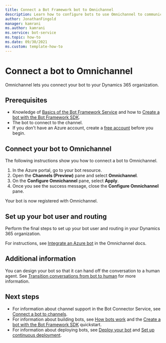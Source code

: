 ```yaml
---
title: Connect a Bot Framework bot to Omnichannel
description: Learn how to configure bots to use Omnichannel to communicate with users in your Dynamics 365 organization.
author: JonathanFingold
manager: kamrani
ms.author: kamrani
ms.service: bot-service
ms.topic: how-to
ms.date: 09/30/2021
ms.custom: template-how-to
---
```


# Connect a bot to Omnichannel

Omnichannel lets you connect your bot to your Dynamics 365 organization.

## Prerequisites

- Knowledge of [Basics of the Bot Framework Service](v4sdk/bot-builder-basics.md) and how to [Create a bot with the Bot Framework SDK](bot-service-quickstart-create-bot.md).
- The bot to connect to the channel.
- If you don't have an Azure account, create a [free account](https://azure.microsoft.com/free/?WT.mc_id=A261C142F) before you begin.

## Connect your bot to Omnichannel

The following instructions show you how to connect a bot to Omnichannel.

1. In the Azure portal, go to your bot resource.
1. Open the **Channels (Preview)** pane and select **Omnichannel**.
1. On the **Configure Omnichannel** pane, select **Apply**.
1. Once you see the success message, close the **Configure Omnichannel** pane.

Your bot is now registered with Omnichannel.

## Set up your bot user and routing

Perform the final steps to set up your bot user and routing in your Dynamics 365 organization.

For instructions, see [Integrate an Azure bot](/dynamics365/customer-service/configure-bot) in the Omnichannel docs.

## Additional information

You can design your bot so that it can hand off the conversation to a human agent. See [Transition conversations from bot to human](/azure/bot-service/bot-service-design-pattern-handoff-human) for more information.

## Next steps

- For information about channel support in the Bot Connector Service, see [Connect a bot to channels](bot-service-manage-channels.md).
- For information about building bots, see [How bots work](v4sdk/bot-builder-basics.md) and the [Create a bot with the Bot Framework SDK](bot-service-quickstart-create-bot.md) quickstart.
- For information about deploying bots, see [Deploy your bot](bot-builder-deploy-az-cli.md) and [Set up continuous deployment](bot-service-build-continuous-deployment.md).
